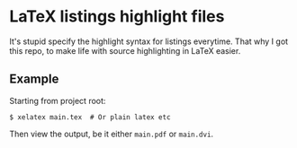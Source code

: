 # LaTeX listings highlight files
It's stupid specify the highlight syntax for listings everytime.
That why I got this repo, to make life with source highlighting in LaTeX easier.

## Example
Starting from project root:
```
$ xelatex main.tex	# Or plain latex etc
```
Then view the output, be it either `main.pdf` or `main.dvi`.

